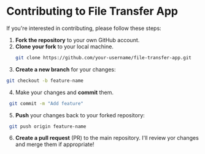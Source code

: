 # Contributing to File Transfer App

If you're interested in contributing, please follow these steps:

1. **Fork the repository** to your own GitHub account.
2. **Clone your fork** to your local machine.
   ```bash
   git clone https://github.com/your-username/file-transfer-app.git
   ```
3. **Create a new branch** for your changes:
  ```bash
  git checkout -b feature-name
  ```
4. Make your changes and **commit** them.
  ```bash
   git commit -m "Add feature"
  ```
5. **Push** your changes back to your forked repository:
  ```bash
   git push origin feature-name
  ```
6. **Create a pull request** (PR) to the main repository. I'll review yor changes and merge them if appropriate!
